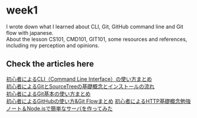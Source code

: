 # week1
I wrote down what I learned about CLI, Git, GitHub command line and Git flow with japanese.</br>
About the lesson CS101, CMD101, GIT101, some resources and references, including my perception and opinions.

## Check the articles here
[初心者によるCLI（Command Line Interface）の使い方まとめ](https://qiita.com/hu-yu/items/0b22a79a62ff63fa983f)</br>
[初心者によるGitとSourceTreeの基礎概念とインストールの流れ](https://qiita.com/hu-yu/items/e390eb3f71993dd378ed)</br>
[初心者によるGit基本の使い方まとめ](https://qiita.com/hu-yu/items/cbf2a7162c6b4c41239d)</br>
[初心者によるGitHubの使い方&Git Flowまとめ](https://qiita.com/hu-yu/items/f81e94e00d0cf223cdc8)
[初心者によるHTTP基礎概念勉強ノート＆Node.jsで簡単なサーバを作ってみた](https://qiita.com/hu-yu/items/967c20a9dcf708803644)
